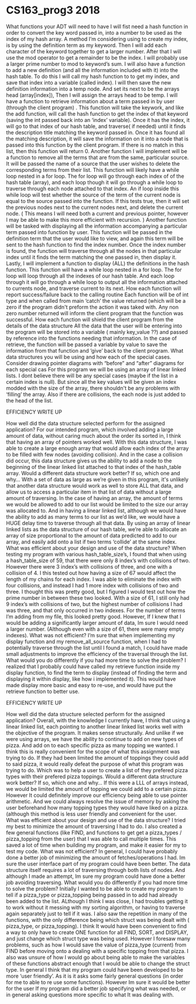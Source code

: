 # CS163_prog3 2018


What functions your ADT will need to have
I will fist need a hash function in order to convert the key word passed in, into a number to be used as the index of my hash array. A method I’m considering using to create my index, is by using the definition term as my keyword. Then I will add each character of the keyword together to get a larger number. After that I will use the mod operator to get a remainder to be the index. I will probably use a larger prime number to mod to keyword’s sum. 
I will also have a function to add a new definition (and all the information included with it) into the hash table. To do this I will call my hash function to to get my index, and save that index into a variable (called index). I will then save the new definition information into a temp node. And set its next to be the arrays head (array[index]), Then I will assign the arrays head to be temp.
I will have a function to retrieve information about a term passed in by user (through the client program) . This function will take the keywork, and like the add function, will call the hash function to get the index of that keyword (saving the int passed back into an ‘index’ variable). Once it has the index, it will go to that index of our hash table, and traverse( if needed) until it finds the description title matching the keyword passed in. Once it has found all the matching description, it will save the information on it into a node that is passed into this function by the client program. If there is no match in this list, then this function will return 0. 
Another function I will implement will be a function to remove all the terms that are from the same, particular source. It will be passed the name of a source that the user wishes to delete the corresponding terms from their list. This function will likely have a while loop nested in a for loop. The for loop will go through each index of of the hash table (array), and each loop though it will go through a while loop to traverse through each node attached to that index. An if loop inside this while loop will test whether the source of the term of the current node is equal to the source passed into the function. If this tests true, then it will set the previous nodes next to the current nodes next, and delete the current node. ( This means I will need both a current and previous pointer, however I may be able to make this more efficient with recursion. )
Another function will be tasked with displaying all the information accompanying a particular term passed into function by user. This function will  be passed in the definition term that the user would like to view, and again this term will be sent to the hash function to find the index number. Once the index number is found, the function will traverse through all the nodes in that particular index until it finds the term matching the one passed in, then display it.
Lastly, I will implement a function to display (ALL) the definitions in the hash function. This function will have a while loop nested in a for loop. The for loop will loop through all the indexes of our hash table. And each loop through it will go through a while loop to output all the information attached to currents node, and traverse current to its next.
How each function will report success/failure back to the calling routine
Each function will be of int type and when called from main ‘catch’ the value returned (which will be a zero if the program didn't preform the action it was taked with. Any non zero number returned will inform the client program that the function was successful.
How each function will shield the client program from the details of the data structure
All the data that the user will be entering into the program will be stored into a variable ( mainly key_value ??) and passed by reference into the functions needing that information. In the case of retrieve, the function will be passed a variable by value to save the information from that function and ‘give’ back to the client program.
What data structures you will be using and how each of the special cases. Consider drawing pointer diagrams with “before” and “after” diagrams for each special cas
For this program we will be using an array of linear linked lists. I dont believe there will be any special cases (maybe if the list in a certain index is null). But since all the key values will be given an index modded with the size of the array, there shouldn't be any problems with ‘filling’ the array. Also if there are collisions, the each node is just added to the head of the list.

EFFICIENCY WRITE UP

How well did the data structure selected perform for the assigned application?
For our intended program, which involved adding a large amount of data, without caring much about the order its sorted in, I think that having an array of pointers worked well. With this data structure, I was able to create a large enough array that would allow each index of the array to be filled with few nodes (avoiding collision). And in the case a collision did occur, this data structure gives us the ability to add a node to the beginning of the linear linked list attached to that index of the hash_table array. 
Would a different data structure work better? If so, which one and why…
With a set of data as large as we’re given in this program, it's unlikely that another data structure would work as well to store ALL that data, and allow us to access a particular item in that list of data without a large amount of traversing. In the case of having an array, the amount of terms we would be allowed to add to our list would be limited to the size our array was allocated to. And in having a linear linked list, although we would have the ability to add as many terms to our list as we’d like, we would have a HUGE delay time to traverse through all that data. By using an array of linear linked lists as the data structure of our hash table, we’re able to allocate an array of size proportional to the amount of data predicted to add to our array, and easily add onto a list if two terms ‘collide’ at the same index.
What was efficient about your design and use of the data structure?
When testing my program with various hash_table_size’s, I found that when using a hash_table_size of 59, that there were only 8 index’s with collisions of two. However there were 3 index’s with collisions of three, and one with a collision of 4. I this tested out how having a size of 67 would affect the length of my chains for each index. I was able to eliminate the index with four collisions, and instead I had 1 more index with collisions of two and three. I thought this was pretty good, but I figured I would test out how the prime number in between these two looked. With a size of 61, I still only had 9 index’s with collisions of two, but the highest number of collisions I had was three, and that only occurred in two indexes. For the number of terms I’m adding from my file, this looked pretty good. However, If I knew that I would be adding a significantly larger amount of data, Im sure I would need a larger number. (Although even with a size of 61, there were many empty indexes).
What was not efficient?
I’m sure that when implementing my display function and my remove_all_source function, when I had to potentially traverse through the list until I found a match, I could have made small adjustments to improve the efficiency of the traversal through the list. 
What would you do differently if you had more time to solve the problem?
I realized that I probably could have called my retrieve function inside my display function, to find the term to display (instead of finding the term and displaying it within display, like how i implemented it). This would have made display more basic and easy to re-use, and would have put the retrieve function to better use. 


EFFICIENCY WRITE UP

How well did the data structure selected perform for the assigned application?
Overall, with the knowledge I currently have, I think that using a linear linked list, each pointing to another linear linked list works well with the objective of the program. It makes sense structurally. And unlike if we were using arrays, we have the ability to continue to add on new types of pizza. And add on to each specific pizza as many topping we wanted. I think this is really convenient for the scope of what this assignment was trying to do. If they had been limited the amount of toppings they could add to said pizza, it would really defeat the purpose of what this program was trying to do. Which was to help a user to create a list of they prefered pizza types with their prefered pizza toppings. 
Would a different data structure work better? If so, which one and why…
If this were a LLL of arrays instead, we would be limited the amount of topping we could add to a certain pizza. However It could definitely improve our efficiency being able to use pointer arithmetic. And we could always resolve the issue of memory by asking the user beforehand how many topping types they would have liked on a pizza. (although this method is less user friendly and convenient for the user.  
What was efficient about your design and use of the data structure?
I tried my best to minimize the amount of traversing I had to do. 
I also created a few general functions (like FIND, and functions to get get a pizza_types / pizza_topping from the user) that I was able to call multiple times. This saved a lot of time when building my program, and make it easier for my to test my code.
 What was not efficient?
In general, I could have probably done a better job of minimizing the amount of fetches/operations I had. Im sure the user interface part of my program could have been better. 
The data structure itself requires a lot of traversing through both lists of nodes. And although I made an attempt, Im sure my program could have done a better job avoiding traversing.
What would you do differently if you had more time to solve the problem?
Initially I wanted to be able to create my program to tell if a pizza_type or pizza_topping being passed in to add had already been added to the list. ALthough I think I was close, I had troubles getting it to work without it messing with my sorting algorithm, or having to traverse again separately just to tell if it was.
I also saw the repetition in many of the functions, with the only difference being which struct was being dealt with ( pizza_type, or pizza_topping). I think It would have been convenient to find a way to only have to create ONE function for all FIND, SORT, and DISPLAY, and just change which struct type was being used. However I foresaw many problems, such as how I would save the value of pizza_type (current) from FIND before moving onto a dealing with a specific topping from that pizza. I also was unsure of how I would go about being able to make the variables of these functions abstract enough that I would be able to change the struct type.
In general I think that my program could have been developed to be more ‘user friendly’. As it is it asks some fairly general questions (in order for me to able to re use some functions). However Im sure it would be better for the user If my program did a better job specifying what was needed, or in general asking questions more specific to what It was dealing with. 
